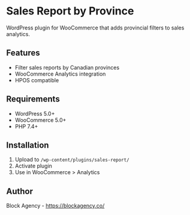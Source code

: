 # Sales Report by Province

WordPress plugin for WooCommerce that adds provincial filters to sales analytics.

## Features
- Filter sales reports by Canadian provinces
- WooCommerce Analytics integration
- HPOS compatible

## Requirements
- WordPress 5.0+
- WooCommerce 5.0+
- PHP 7.4+

## Installation
1. Upload to `/wp-content/plugins/sales-report/`
2. Activate plugin
3. Use in WooCommerce > Analytics

## Author
Block Agency - https://blockagency.co/
